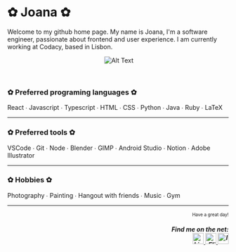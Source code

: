 # ✿ Joana ✿

Welcome to my github home page. My name is Joana, I'm a software engineer, passionate about frontend and user experience. I am currently working at Codacy, based in Lisbon.

<div id='jojo' align="center">

<img align='center'> ![Alt Text](https://37.media.tumblr.com/a3c3717f7f8ae78a6a6b289630f3be63/tumblr_n5bm98ldmj1s307p6o1_500.gif) 
</img>

</div>

<br/>

### ✿ Preferred programing languages ✿ 
React ∙ Javascript ∙ Typescript ∙ HTML ∙ CSS ∙ Python ∙ Java ∙ Ruby ∙ LaTeX
<br/>

---
### ✿ Preferred tools ✿ 
VSCode ∙ Git ∙ Node ∙ Blender ∙ GIMP ∙ Android Studio ∙ Notion ∙ Adobe Illustrator

---
### ✿ Hobbies ✿ 
Photography  ∙  Painting ∙ Hangout with friends ∙ Music ∙ Gym

---

<div align="right">
<font size=1>
Have a great day!
</font>
    <h5>Find me on the net: <br/>
        <a href="https://www.linkedin.com/in/joana-teodoro-023926162/">
            <img src="https://iconsplace.com/wp-content/uploads/_icons/ffffff/256/png/linkedin-icon-18-256.png" width=25  alt="LinkedIn Badge"/> 
        </a>
        <a href="https://www.flickr.com/photos/188392416@N04/">
            <img src="https://encrypted-tbn0.gstatic.com/images?q=tbn:ANd9GcTmyo7AsSnEUsqegO_xv2U2XVB_I8rwAZMwwHtXGl0V5tTrkfrHMRLX-hc2ulQ9EJE_cXM&usqp=CAU" width=25  alt="Flickr Badge"/> 
        </a> 
        <a href="https://www.instagram.com/ohjoanaaa?igshid=MzNINGNkZWQ4Mg==/">
            <img src="https://www.edigitalagency.com.au/wp-content/uploads/new-Instagram-logo-white-glyph-900x900.png" width=25  alt="Instagram Badge"/> 
        </a>
    </h5>
</div>

